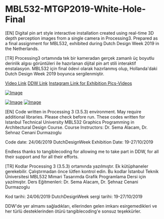 # MBL532-MTGP2019-White-Hole-Final

[EN] Digital pin art style interactive installation created using real-time 3D depth perception images from a single camera in Processing3. Prepared as a final assignment for MBL532, exhibited during Dutch Design Week 2019 in the Netherlands.

[TR] Processing3 ortamında tek bir kameradan gerçek zamanlı üç boyutlu derinlik algısı görüntüleri ile hazırlanan dijital pin art stili interaktif enstalasyon. MBL532 için final ödevi olarak hazırlanmış olup, Hollanda'daki Dutch Design Week 2019 boyunca sergilenmiştir. 

[Video Link](https://vimeo.com/344997320)
[DDW Link](https://ddw.nl/en/programme/1732/white-hole)
[Instagram Link for Exhibition Pics-Videos](https://www.instagram.com/ucarrworks/)

[![Image](https://i.hizliresim.com/lno1ywl.gif)](https://hizliresim.com/lno1ywl)

[![Image](https://i.hizliresim.com/nmo3tnb.jpg)](https://hizliresim.com/nmo3tnb)
[![Image](https://i.hizliresim.com/7fbcqpk.jpg)](https://hizliresim.com/7fbcqpk)

[EN] Code written in Processing 3 (3.5.3) environment. May require additional libraries. Please check before run. 
These codes written for Istanbul Technical University  MBL532 Graphics Programming in Architectural Design Course. 
Course Instructors: Dr. Sema Alacam, Dr. Sehnaz Cenani Durmazoglu

Code date: 24/06/2019
DutchDesignWeek Exhibition Date: 19-27/10/2019

Endless thanks to tangiblecoding for allowing me to take part in DDW, for all their support and for all their efforts.

[TR] Kodlar Processing 3 (3.5.3) ortamında yazılmıştır. Ek kütüphaneler gerekebilir. Çalıştırmadan önce lütfen kontrol edin.
Bu kodlar İstanbul Teknik Üniversitesi MBL532 Mimari Tasarımda Grafik Programlama Dersi için yazılmıştır.
Ders Eğitmenleri: Dr. Sema Alacam, Dr. Şehnaz Cenani Durmazoglu

Kod tarihi: 24/06/2019
DutchDesignWeek sergi tarihi: 19-27/10/2019

DDW'de yer almamı sağladıkları, ellerinden gelen imkanı esirgemedikleri ve her türlü desteklerinden ötürü tangiblecoding'e sonsuz teşekkürler.
